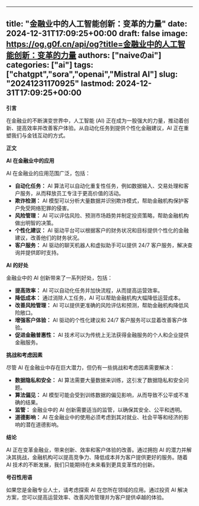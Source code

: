 
---
title: "金融业中的人工智能创新：变革的力量"
date: 2024-12-31T17:09:25+00:00
draft: false
image: https://og.g0f.cn/api/og?title=金融业中的人工智能创新：变革的力量
authors: ["naiveのai"]
categories: ["ai"]
tags: ["chatgpt","sora","openai","Mistral AI"]
slug: "20241231170925"
lastmod: 2024-12-31T17:09:25+00:00
---
**引言**

在金融业的不断演变世界中，人工智能 (AI) 正在成为一股强大的力量，推动着创新、提高效率并改善客户体验。从自动化任务到提供个性化金融建议，AI 正在重塑我们与金钱互动的方式。

**正文**

**AI 在金融业中的应用**

AI 在金融业的应用范围广泛，包括：

* **自动化任务：** AI 算法可以自动化重复性任务，例如数据输入、交易处理和客户服务，从而释放员工专注于更高价值的活动。
* **欺诈检测：** AI 模型可以分析大量数据并识别欺诈模式，帮助金融机构保护客户免受网络犯罪的侵害。
* **风险管理：** AI 可以评估风险、预测市场趋势并制定投资策略，帮助金融机构做出明智的决策。
* **个性化建议：** AI 驱动平台可以根据客户的财务状况和目标提供个性化的金融建议，改善他们的财务状况。
* **客户服务：** AI 驱动的聊天机器人和虚拟助手可以提供 24/7 客户服务，解决查询并提供即时支持。

**AI 的好处**

金融业中的 AI 创新带来了一系列好处，包括：

* **提高效率：** AI 可以自动化任务并加快流程，从而提高运营效率。
* **降低成本：** 通过消除人工任务，AI 可以帮助金融机构大幅降低运营成本。
* **改善风险管理：** AI 可以提供更准确的风险评估和预测，帮助金融机构降低风险敞口。
* **增强客户体验：** AI 驱动的个性化建议和 24/7 客户服务可以显着改善客户体验。
* **促进金融普惠性：** AI 技术可以为传统上无法获得金融服务的个人和企业提供金融服务。

**挑战和考虑因素**

尽管 AI 在金融业中存在巨大潜力，但仍有一些挑战和考虑因素需要解决：

* **数据隐私和安全：** AI 算法需要大量数据来训练，这引发了数据隐私和安全问题。
* **算法偏见：** AI 模型可能会受到训练数据的偏见影响，从而导致不公平或不准确的结果。
* **监管：** 金融业中的 AI 创新需要适当的监管，以确保其安全、公平和透明。
* **道德影响：** AI 在金融业中的使用必须考虑到其对就业、社会平等和经济的影响的潜在道德影响。

**结论**

AI 正在变革金融业，带来创新、效率和客户体验的改善。通过拥抱 AI 的潜力并解决其挑战，金融机构可以提高竞争力、降低成本并为客户提供更好的服务。随着 AI 技术的不断发展，我们只能期待在未来看到更具变革性的创新。

**号召性用语**

如果您是金融专业人士，请考虑探索 AI 在您所在领域的应用。通过投资 AI 解决方案，您可以提高运营效率、改善风险管理并为客户提供卓越的体验。
